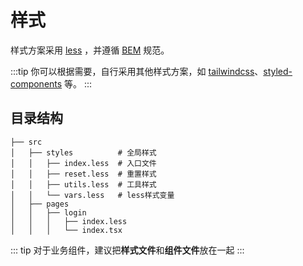 # 样式

样式方案采用 [less](https://lesscss.org/) ，并遵循 [BEM](https://getbem.com/) 规范。

:::tip
你可以根据需要，自行采用其他样式方案，如 [tailwindcss](https://tailwindcss.com/)、[styled-components](https://styled-components.com/) 等。
:::

## 目录结构

```shell
├── src
│   ├── styles          # 全局样式
│   │   ├── index.less  # 入口文件
│   │   ├── reset.less  # 重置样式
│   │   ├── utils.less  # 工具样式
│   │   └── vars.less   # less样式变量
│   ├── pages
│   │   ├── login
│   │   │   ├── index.less
│   │   │   └── index.tsx
```

::: tip
对于业务组件，建议把**样式文件**和**组件文件**放在一起
:::
